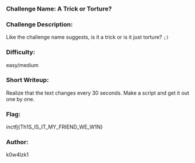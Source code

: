 ### Challenge Name: A Trick or Torture?

### Challenge Description:
Like the challenge name suggests, is it a trick or is it just torture? `;)`

### Difficulty:
easy/medium

### Short Writeup:
Realize that the text changes every 30 seconds. Make a script and get it out one by one.

### Flag:
inctfj{Th1S_IS_IT_MY_FRIEND_WE_W1N}

### Author:
k0w4lzk1